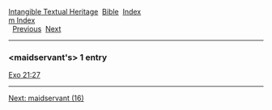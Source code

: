 [Intangible Textual Heritage](../../index)  [Bible](../index) 
[Index](index)   
[m Index](_m_)  
  [Previous](c07056)  [Next](c07058) 

------------------------------------------------------------------------

### &lt;maidservant's&gt; 1 entry

[Exo 21:27](../kjv/exo021.htm#027)  

------------------------------------------------------------------------

[Next: maidservant (16)](c07058)
